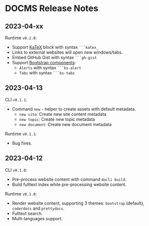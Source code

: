 # DOCMS Release Notes

## 2023-04-xx

Runtime `v0.2.0`:
- Support [KaTeX](https://katex.org/) block with syntax <code>```katex_</code>
- Links to external websites will open new windows/tabs.
- Embed GitHub Gist with syntax <code>```gh-gist</code>
- Support [Bootstrap components](https://getbootstrap.com/docs/5.0/components/):
  - `Alerts` with syntax <code>```bs-alert</code>
  - `Tabs` with syntax <code>```bs-tabs</code>

## 2023-04-13

CLI `v0.1.1`:
- Command `new` - helper to create assets with default metadata.
  - `new site`: Create new site content metadata
  - `new topic`: Create new topic metadata
  - `new document`: Create new document metadata

Runtime `v0.1.1`:
- Bug fixes.

## 2023-04-12

CLI `v0.1.0`:
- Pre-process website content with command `docli build`.
- Build fulltext index while pre-processing website content.

Runtime `v0.1.0`:
- Render website content, supporting 3 themes: `bootstrap` (default), `coderdocs` and `prettydocs`.
- Fulltext search.
- Multi-languages support.
